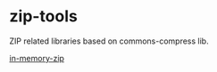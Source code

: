 zip-tools
==========
ZIP related libraries based on commons-compress lib.

[in-memory-zip](../../tree/master/in-memory-zip)
